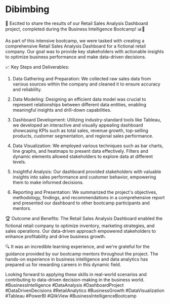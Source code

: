 # Dibimbing

🚀 Excited to share the results of our Retail Sales Analysis Dashboard project, completed during the Business Intelligence Bootcamp! 📊💼

As part of this intensive bootcamp, we were tasked with creating a comprehensive Retail Sales Analysis Dashboard for a fictional retail company. Our goal was to provide key stakeholders with actionable insights to optimize business performance and make data-driven decisions.

📈 Key Steps and Deliverables:
1. Data Gathering and Preparation: We collected raw sales data from various sources within the company and cleaned it to ensure accuracy and reliability.

2. Data Modeling: Designing an efficient data model was crucial to represent relationships between different data entities, enabling meaningful insights and drill-down capabilities.

3. Dashboard Development: Utilizing industry-standard tools like Tableau, we developed an interactive and visually appealing dashboard showcasing KPIs such as total sales, revenue growth, top-selling products, customer segmentation, and regional sales performance.

4. Data Visualization: We employed various techniques such as bar charts, line graphs, and heatmaps to present data effectively. Filters and dynamic elements allowed stakeholders to explore data at different levels.

5. Insightful Analysis: Our dashboard provided stakeholders with valuable insights into sales performance and customer behavior, empowering them to make informed decisions.

6. Reporting and Presentation: We summarized the project's objectives, methodology, findings, and recommendations in a comprehensive report and presented our dashboard to other bootcamp participants and mentors.

🏆 Outcome and Benefits:
The Retail Sales Analysis Dashboard enabled the fictional retail company to optimize inventory, marketing strategies, and sales operations. Our data-driven approach empowered stakeholders to enhance profitability and drive business growth.

🔍 It was an incredible learning experience, and we're grateful for the guidance provided by our bootcamp mentors throughout the project. The hands-on experience in business intelligence and data analytics has prepared us for rewarding careers in this dynamic field.

Looking forward to applying these skills in real-world scenarios and contributing to data-driven decision-making in the business world. #BusinessIntelligence #DataAnalysis #DashboardProject #DataDrivenDecisions #RetailAnalytics #BusinessGrowth #DataVisualization #Tableau #PowerBI #QlikView #BusinessIntelligenceBootcamp
